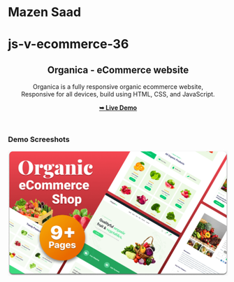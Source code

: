 # Mazen Saad

# js-v-ecommerce-36

<div align="center">

  <h2 align="center">Organica - eCommerce website</h2>

Organica is a fully responsive organic ecommerce website, <br />Responsive for all devices, build using HTML, CSS, and JavaScript.

<a href="https://codewithsadee.github.io/organica/"><strong>➥ Live Demo</strong></a>

</div>

<br />

### Demo Screeshots

![Organica Desktop Demo](./readme-images/desktop.png "Desktop Demo")
